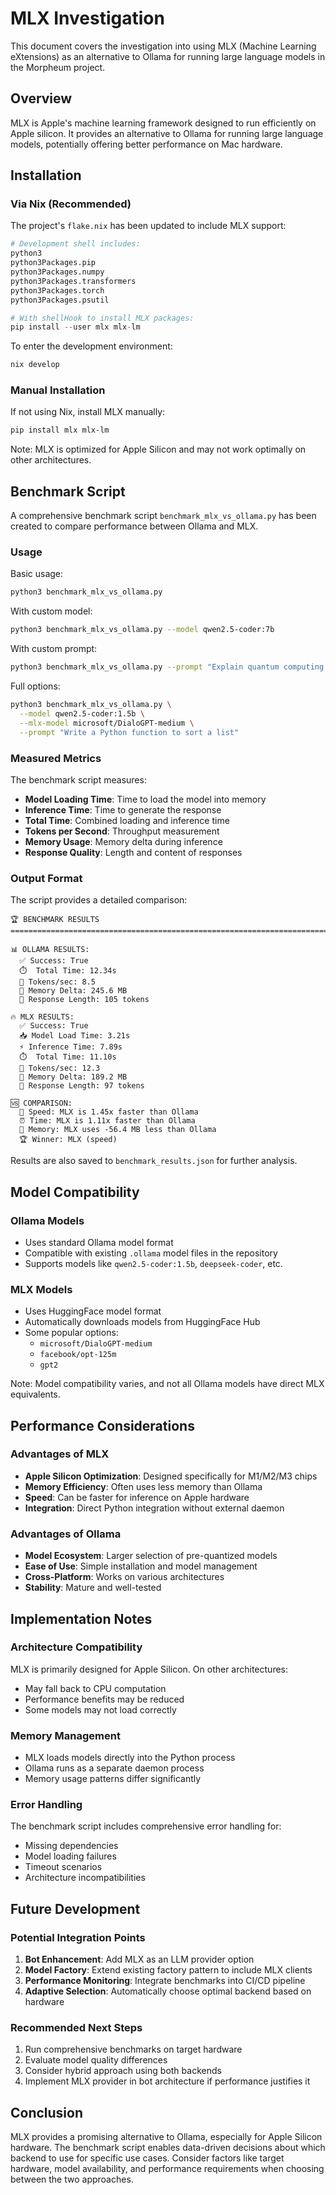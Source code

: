 # MLX Investigation

This document covers the investigation into using MLX (Machine Learning eXtensions) as an alternative to Ollama for running large language models in the Morpheum project.

## Overview

MLX is Apple's machine learning framework designed to run efficiently on Apple silicon. It provides an alternative to Ollama for running large language models, potentially offering better performance on Mac hardware.

## Installation

### Via Nix (Recommended)

The project's `flake.nix` has been updated to include MLX support:

```nix
# Development shell includes:
python3
python3Packages.pip
python3Packages.numpy
python3Packages.transformers
python3Packages.torch
python3Packages.psutil

# With shellHook to install MLX packages:
pip install --user mlx mlx-lm
```

To enter the development environment:

```bash
nix develop
```

### Manual Installation

If not using Nix, install MLX manually:

```bash
pip install mlx mlx-lm
```

Note: MLX is optimized for Apple Silicon and may not work optimally on other architectures.

## Benchmark Script

A comprehensive benchmark script `benchmark_mlx_vs_ollama.py` has been created to compare performance between Ollama and MLX.

### Usage

Basic usage:
```bash
python3 benchmark_mlx_vs_ollama.py
```

With custom model:
```bash
python3 benchmark_mlx_vs_ollama.py --model qwen2.5-coder:7b
```

With custom prompt:
```bash
python3 benchmark_mlx_vs_ollama.py --prompt "Explain quantum computing in simple terms"
```

Full options:
```bash
python3 benchmark_mlx_vs_ollama.py \
  --model qwen2.5-coder:1.5b \
  --mlx-model microsoft/DialoGPT-medium \
  --prompt "Write a Python function to sort a list"
```

### Measured Metrics

The benchmark script measures:

- **Model Loading Time**: Time to load the model into memory
- **Inference Time**: Time to generate the response
- **Total Time**: Combined loading and inference time
- **Tokens per Second**: Throughput measurement
- **Memory Usage**: Memory delta during inference
- **Response Quality**: Length and content of responses

### Output Format

The script provides a detailed comparison:

```
🏆 BENCHMARK RESULTS
================================================================================

📊 OLLAMA RESULTS:
  ✅ Success: True
  ⏱️  Total Time: 12.34s
  🚀 Tokens/sec: 8.5
  💾 Memory Delta: 245.6 MB
  📝 Response Length: 105 tokens

🔥 MLX RESULTS:
  ✅ Success: True
  📥 Model Load Time: 3.21s
  ⚡ Inference Time: 7.89s
  ⏱️  Total Time: 11.10s
  🚀 Tokens/sec: 12.3
  💾 Memory Delta: 189.2 MB
  📝 Response Length: 97 tokens

🆚 COMPARISON:
  🏃 Speed: MLX is 1.45x faster than Ollama
  ⏰ Time: MLX is 1.11x faster than Ollama  
  💾 Memory: MLX uses -56.4 MB less than Ollama
  🏆 Winner: MLX (speed)
```

Results are also saved to `benchmark_results.json` for further analysis.

## Model Compatibility

### Ollama Models
- Uses standard Ollama model format
- Compatible with existing `.ollama` model files in the repository
- Supports models like `qwen2.5-coder:1.5b`, `deepseek-coder`, etc.

### MLX Models
- Uses HuggingFace model format
- Automatically downloads models from HuggingFace Hub
- Some popular options:
  - `microsoft/DialoGPT-medium`
  - `facebook/opt-125m`
  - `gpt2`

Note: Model compatibility varies, and not all Ollama models have direct MLX equivalents.

## Performance Considerations

### Advantages of MLX
- **Apple Silicon Optimization**: Designed specifically for M1/M2/M3 chips
- **Memory Efficiency**: Often uses less memory than Ollama
- **Speed**: Can be faster for inference on Apple hardware
- **Integration**: Direct Python integration without external daemon

### Advantages of Ollama
- **Model Ecosystem**: Larger selection of pre-quantized models
- **Ease of Use**: Simple installation and model management
- **Cross-Platform**: Works on various architectures
- **Stability**: Mature and well-tested

## Implementation Notes

### Architecture Compatibility
MLX is primarily designed for Apple Silicon. On other architectures:
- May fall back to CPU computation
- Performance benefits may be reduced
- Some models may not load correctly

### Memory Management
- MLX loads models directly into the Python process
- Ollama runs as a separate daemon process
- Memory usage patterns differ significantly

### Error Handling
The benchmark script includes comprehensive error handling for:
- Missing dependencies
- Model loading failures
- Timeout scenarios
- Architecture incompatibilities

## Future Development

### Potential Integration Points
1. **Bot Enhancement**: Add MLX as an LLM provider option
2. **Model Factory**: Extend existing factory pattern to include MLX clients
3. **Performance Monitoring**: Integrate benchmarks into CI/CD pipeline
4. **Adaptive Selection**: Automatically choose optimal backend based on hardware

### Recommended Next Steps
1. Run comprehensive benchmarks on target hardware
2. Evaluate model quality differences
3. Consider hybrid approach using both backends
4. Implement MLX provider in bot architecture if performance justifies it

## Conclusion

MLX provides a promising alternative to Ollama, especially for Apple Silicon hardware. The benchmark script enables data-driven decisions about which backend to use for specific use cases. Consider factors like target hardware, model availability, and performance requirements when choosing between the two approaches.
